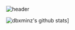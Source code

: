 

![header](https://capsule-render.vercel.app/api?type=waving&color=6694D0&height=350&section=header&text=minz&desc=Hello%20👻&descSize=25&fontSize=40&fontColor=FFFFFF)
<!-- [![Top Langs](https://github-readme-stats.vercel.app/api/top-langs/?username=dbxminz&layout=compact&theme=nord)](https://github.com/dbxminz) -->


![dbxminz's github stats](https://github-readme-stats.vercel.app/api/top-langs/?username=dbxminz&show_icons=true&hide_border=true&title_color=004386&icon_color=004386&layout=compact)]

